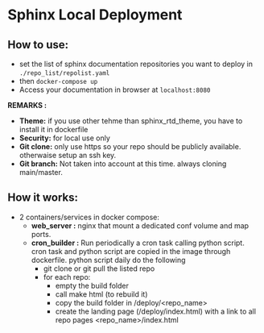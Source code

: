 # Sphinx Local Deployment

## How to use:  

* set the list of sphinx documentation repositories you want to deploy in  ```./repo_list/repolist.yaml```
* then ```docker-compose up```
* Access your documentation in browser at ```localhost:8080```

 **REMARKS :**  
 * **Theme:** if you use other tehme than sphinx_rtd_theme, you have to install it in dockerfile
 * **Security:** for local use only
 * **Git clone:** only use https so your repo should be publicly available. otherwaise setup an ssh key.
 * **Git branch:** Not taken into account at this time. always cloning main/master.


## How it works:
* 2 containers/services in docker compose:
  * **web_server :** nginx that mount a dedicated conf volume and map ports.
  * **cron_builder :** Run periodically a cron task calling python script.  
  cron task and python script are copied in the image through dockerfile.
  python script daily do the following
    * git clone or git pull the listed repo
    * for each repo:
      * empty the build folder
      * call make html (to rebuild it)
      * copy the build folder in /deploy/<repo_name>
      * create the landing page (/deploy/index.html) with a link to all repo pages <repo_name>/index.html